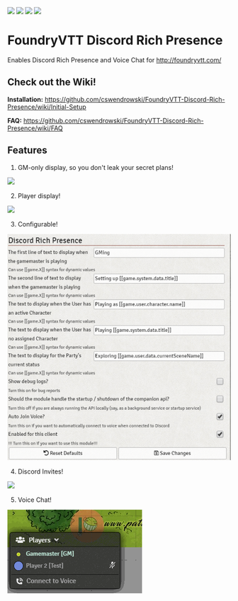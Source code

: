 ![](https://img.shields.io/badge/Foundry-v0.4.4-informational)
![](https://img.shields.io/badge/Foundry-v0.4.0-informational)
![](https://img.shields.io/badge/Foundry-v0.3.9-informational)
[![](https://img.shields.io/badge/Buy%20Me%20A%20Coffee-%243-orange)](https://www.buymeacoffee.com/T2tZvWJ)

# FoundryVTT Discord Rich Presence

Enables Discord Rich Presence and Voice Chat for http://foundryvtt.com/


## Check out the Wiki!

**Installation:** https://github.com/cswendrowski/FoundryVTT-Discord-Rich-Presence/wiki/Initial-Setup

**FAQ:** https://github.com/cswendrowski/FoundryVTT-Discord-Rich-Presence/wiki/FAQ


## Features

1) GM-only display, so you don't leak your secret plans!

![](https://i.imgur.com/m6qwl7E.png)

2) Player display!

![](https://i.imgur.com/mNfLSKW.png)

3) Configurable!

![](./options.png)

4) Discord Invites!

![](https://i.imgur.com/q851n1H.png)

5) Voice Chat!

<img src="foundry rich presence voice example.gif" />

